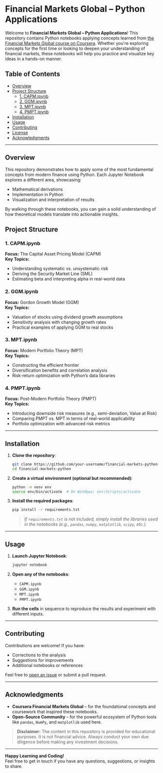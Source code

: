 # Financial Markets Global – Python Applications

Welcome to **Financial Markets Global – Python Applications**! This repository contains Python notebooks applying concepts learned from [the Financial Markets Global course on Coursera](https://www.coursera.org/learn/financial-markets-global). Whether you're exploring concepts for the first time or looking to deepen your understanding of financial markets, these notebooks will help you practice and visualize key ideas in a hands-on manner.

## Table of Contents
- [Overview](#overview)  
- [Project Structure](#project-structure)  
  - [1. CAPM.ipynb](#1-capmipynb)  
  - [2. GGM.ipynb](#2-ggmipynb)  
  - [3. MPT.ipynb](#3-mptipynb)  
  - [4. PMPT.ipynb](#4-pmptipynb)  
- [Installation](#installation)  
- [Usage](#usage)  
- [Contributing](#contributing)  
- [License](#license)  
- [Acknowledgments](#acknowledgments)

---

## Overview
This repository demonstrates how to apply some of the most fundamental concepts from modern finance using Python. Each Jupyter Notebook explores a different area, showcasing:
- Mathematical derivations
- Implementation in Python
- Visualization and interpretation of results

By walking through these notebooks, you can gain a solid understanding of how theoretical models translate into actionable insights.

## Project Structure

### 1. CAPM.ipynb
**Focus:** The Capital Asset Pricing Model (CAPM)  
**Key Topics:**
- Understanding systematic vs. unsystematic risk  
- Deriving the Security Market Line (SML)  
- Estimating beta and interpreting alpha in real-world data

### 2. GGM.ipynb
**Focus:** Gordon Growth Model (GGM)  
**Key Topics:**
- Valuation of stocks using dividend growth assumptions  
- Sensitivity analysis with changing growth rates  
- Practical examples of applying GGM to real stocks

### 3. MPT.ipynb
**Focus:** Modern Portfolio Theory (MPT)  
**Key Topics:**
- Constructing the efficient frontier  
- Diversification benefits and correlation analysis  
- Risk-return optimization with Python’s data libraries

### 4. PMPT.ipynb
**Focus:** Post-Modern Portfolio Theory (PMPT)  
**Key Topics:**
- Introducing downside risk measures (e.g., semi-deviation, Value at Risk)  
- Comparing PMPT vs. MPT in terms of real-world applicability  
- Portfolio optimization with advanced risk metrics

---

## Installation
1. **Clone the repository**:
   ```bash
   git clone https://github.com/your-username/financial-markets-python.git
   cd financial-markets-python
   ```
2. **Create a virtual environment (optional but recommended)**:
   ```bash
   python -m venv env
   source env/bin/activate  # On Windows: env\Scripts\activate
   ```
3. **Install the required packages**:
   ```bash
   pip install -r requirements.txt
   ```
   
   > *If `requirements.txt` is not included, simply install the libraries used in the notebooks (e.g., `pandas`, `numpy`, `matplotlib`, `scipy`, etc.).*

---

## Usage
1. **Launch Jupyter Notebook**:
   ```bash
   jupyter notebook
   ```
2. **Open any of the notebooks**:
   - `CAPM.ipynb`
   - `GGM.ipynb`
   - `MPT.ipynb`
   - `PMPT.ipynb`

3. **Run the cells** in sequence to reproduce the results and experiment with different inputs.

---

## Contributing
Contributions are welcome! If you have:
- Corrections to the analysis
- Suggestions for improvements
- Additional notebooks or references  

Feel free to [open an issue](https://github.com/your-username/financial-markets-python/issues) or submit a pull request.

---

## Acknowledgments
- **Coursera Financial Markets Global** – for the foundational concepts and coursework that inspired these notebooks.
- **Open-Source Community** – for the powerful ecosystem of Python tools like `pandas`, `NumPy`, and `matplotlib` used here.

> **Disclaimer:** The content in this repository is provided for educational purposes. It is not financial advice. Always conduct your own due diligence before making any investment decisions.

---

**Happy Learning and Coding!**  
Feel free to get in touch if you have any questions, suggestions, or insights to share.
